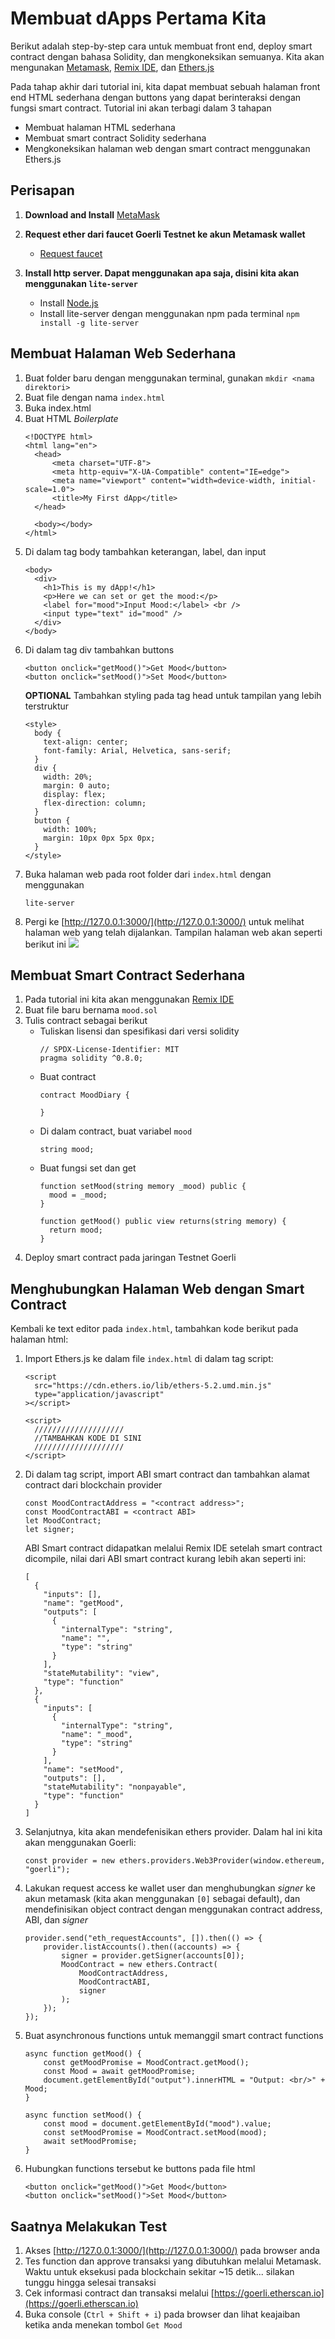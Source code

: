 # Membuat dApps Pertama Kita

Berikut adalah step-by-step cara untuk membuat front end, deploy smart contract dengan bahasa Solidity, dan mengkoneksikan semuanya. Kita akan mengunakan [Metamask](https://metamask.io/), [Remix IDE](https://remix-project.org/), dan [Ethers.js](https://docs.ethers.io/v5/)

Pada tahap akhir dari tutorial ini, kita dapat membuat sebuah halaman front end HTML sederhana dengan buttons yang dapat berinteraksi dengan fungsi smart contract. Tutorial ini akan terbagi dalam 3 tahapan
  - Membuat halaman HTML sederhana
  - Membuat smart contract Solidity sederhana
  - Mengkoneksikan halaman web dengan smart contract menggunakan Ethers.js

## Perisapan
1.  **Download and Install** [MetaMask](https://metamask.io/)
2.  **Request ether dari faucet Goerli Testnet ke akun Metamask wallet**
      - [Request faucet](https://faucets.chain.link/)

3.  **Install http server. Dapat menggunakan apa saja, disini kita akan menggunakan `lite-server`**
      - Install [Node.js](https://nodejs.org/en/)
      - Install lite-server dengan menggunakan npm pada terminal
        `npm install -g lite-server`

## Membuat Halaman Web Sederhana

1.  Buat folder baru dengan menggunakan terminal, gunakan `mkdir <nama direktori>`
2.  Buat file dengan nama `index.html`
3.  Buka index.html
4.  Buat HTML *Boilerplate*
    ```
    <!DOCTYPE html>
    <html lang="en">
      <head>
          <meta charset="UTF-8">
          <meta http-equiv="X-UA-Compatible" content="IE=edge">
          <meta name="viewport" content="width=device-width, initial-scale=1.0">
          <title>My First dApp</title>
      </head>

      <body></body>
    </html>
    ```    
5.  Di dalam tag body tambahkan keterangan, label, dan input
    ```
    <body>
      <div>
        <h1>This is my dApp!</h1>
        <p>Here we can set or get the mood:</p>
        <label for="mood">Input Mood:</label> <br />
        <input type="text" id="mood" />
      </div>
    </body>
    ```
6.  Di dalam tag div tambahkan buttons
    ```
    <button onclick="getMood()">Get Mood</button>
    <button onclick="setMood()">Set Mood</button>
    ```
    **OPTIONAL** Tambahkan styling pada tag head untuk tampilan yang lebih terstruktur
    ```
    <style>
      body {
        text-align: center;
        font-family: Arial, Helvetica, sans-serif;
      }
      div {
        width: 20%;
        margin: 0 auto;
        display: flex;
        flex-direction: column;
      }
      button {
        width: 100%;
        margin: 10px 0px 5px 0px;
      }
    </style>
    ```
8.  Buka halaman web pada root folder dari `index.html` dengan menggunakan
    ```
    lite-server
    ```
9.  Pergi ke [http://127.0.0.1:3000/](http://127.0.0.1:3000/) untuk melihat halaman web yang telah dijalankan. Tampilan halaman web akan seperti berikut ini
    ![](https://user-images.githubusercontent.com/37977826/201115792-d108318d-0ce7-4d20-b043-37ab3efe2ee4.png)
    
## Membuat Smart Contract Sederhana
1.  Pada tutorial ini kita akan menggunakan [Remix IDE](https://remix-project.org/)
2.  Buat file baru bernama `mood.sol`
3.  Tulis contract sebagai berikut
    - Tuliskan lisensi dan spesifikasi dari versi solidity
      ```
      // SPDX-License-Identifier: MIT
      pragma solidity ^0.8.0;
      ```
    - Buat contract
      ```
      contract MoodDiary {
      
      }
      ```
    - Di dalam contract, buat variabel `mood`
      ```
      string mood;
      ```
    - Buat fungsi set dan get
      ```
      function setMood(string memory _mood) public {
        mood = _mood;
      }
      
      function getMood() public view returns(string memory) {
        return mood;
      }
      ```
4.  Deploy smart contract pada jaringan Testnet Goerli

## Menghubungkan Halaman Web dengan Smart Contract
Kembali ke text editor pada `index.html`, tambahkan kode berikut pada halaman html:
  1.  Import Ethers.js ke dalam file `index.html` di dalam tag script:
      ```
      <script
        src="https://cdn.ethers.io/lib/ethers-5.2.umd.min.js"
        type="application/javascript"
      ></script>

      <script>
        ////////////////////
        //TAMBAHKAN KODE DI SINI
        ////////////////////
      </script>
      ```
  2.  Di dalam tag script, import ABI smart contract dan tambahkan alamat contract dari blockchain provider
      ```
      const MoodContractAddress = "<contract address>";
      const MoodContractABI = <contract ABI>
      let MoodContract;
      let signer;
      ```
      ABI Smart contract didapatkan melalui Remix IDE setelah smart contract dicompile, nilai dari ABI smart contract kurang lebih akan seperti ini:
      ```
      [
        {
          "inputs": [],
          "name": "getMood",
          "outputs": [
            {
              "internalType": "string",
              "name": "",
              "type": "string"
            }
          ],
          "stateMutability": "view",
          "type": "function"
        },
        {
          "inputs": [
            {
              "internalType": "string",
              "name": "_mood",
              "type": "string"
            }
          ],
          "name": "setMood",
          "outputs": [],
          "stateMutability": "nonpayable",
          "type": "function"
        }
      ]
      ```
  3.  Selanjutnya, kita akan mendefenisikan ethers provider. Dalam hal ini kita akan menggunakan Goerli:
      ```
      const provider = new ethers.providers.Web3Provider(window.ethereum, "goerli");
      ```
  4.  Lakukan request access ke wallet user dan menghubungkan *signer* ke akun metamask (kita akan menggunakan `[0]` sebagai default), dan mendefinisikan object contract dengan menggunakan contract address, ABI, dan *signer*
      ```
      provider.send("eth_requestAccounts", []).then(() => {
          provider.listAccounts().then((accounts) => {
              signer = provider.getSigner(accounts[0]);
              MoodContract = new ethers.Contract(
                  MoodContractAddress,
                  MoodContractABI,
                  signer
              );
          });
      });
      ```
  5.  Buat asynchronous functions untuk memanggil smart contract functions
      ```
      async function getMood() {
          const getMoodPromise = MoodContract.getMood();
          const Mood = await getMoodPromise;
          document.getElementById("output").innerHTML = "Output: <br/>" + Mood;
      }

      async function setMood() {
          const mood = document.getElementById("mood").value;
          const setMoodPromise = MoodContract.setMood(mood);
          await setMoodPromise;
      }
      ```
  6.  Hubungkan functions tersebut ke buttons pada file html
      ```
      <button onclick="getMood()">Get Mood</button>
      <button onclick="setMood()">Set Mood</button>
      ```
      
## Saatnya Melakukan Test
1.  Akses [http://127.0.0.1:3000/](http://127.0.0.1:3000/) pada browser anda
2.  Tes function dan approve transaksi yang dibutuhkan melalui Metamask. Waktu untuk eksekusi pada blockchain sekitar ~15 detik... silakan tunggu hingga selesai transaksi
3.  Cek informasi contract dan transaksi melalui [https://goerli.etherscan.io](https://goerli.etherscan.io)
4.  Buka console (`Ctrl + Shift + i`) pada browser dan lihat keajaiban ketika anda menekan tombol `Get Mood`
